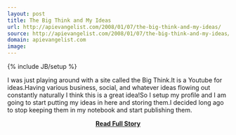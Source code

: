 ```yaml
---
layout: post
title: The Big Think and My Ideas
url: http://apievangelist.com/2008/01/07/the-big-think-and-my-ideas/
source: http://apievangelist.com/2008/01/07/the-big-think-and-my-ideas/
domain: apievangelist.com
image: 
---
```

{% include JB/setup %}<p>I was just playing around with a site called the Big Think.It is a Youtube for ideas.Having various business, social, and whatever ideas flowing out constantly naturally I think this is a great idea!So I setup my profile and I am going to start putting my ideas in here and storing them.I decided long ago to stop keeping them in my notebook and start publishing them.</p>
<center><p><a href="http://apievangelist.com/2008/01/07/the-big-think-and-my-ideas/" style='padding:25px; font-sze:18px; font-weight: bold;'>Read Full Story</a></p></center>
